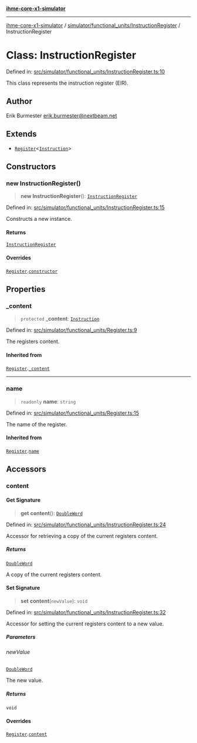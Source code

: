 [**ihme-core-x1-simulator**](../../../../README.md)

***

[ihme-core-x1-simulator](../../../../modules.md) / [simulator/functional\_units/InstructionRegister](../README.md) / InstructionRegister

# Class: InstructionRegister

Defined in: [src/simulator/functional\_units/InstructionRegister.ts:10](https://github.com/ProgrammIt/CPU-Simulator/blob/e2e026db90406d6486eead3a66922074c98b6175/src/simulator/functional_units/InstructionRegister.ts#L10)

This class represents the instruction register (EIR).

## Author

Erik Burmester <erik.burmester@nextbeam.net>

## Extends

- [`Register`](../../Register/classes/Register.md)\<[`Instruction`](../../../../binary_types/Instruction/classes/Instruction.md)\>

## Constructors

### new InstructionRegister()

> **new InstructionRegister**(): [`InstructionRegister`](InstructionRegister.md)

Defined in: [src/simulator/functional\_units/InstructionRegister.ts:15](https://github.com/ProgrammIt/CPU-Simulator/blob/e2e026db90406d6486eead3a66922074c98b6175/src/simulator/functional_units/InstructionRegister.ts#L15)

Constructs a new instance.

#### Returns

[`InstructionRegister`](InstructionRegister.md)

#### Overrides

[`Register`](../../Register/classes/Register.md).[`constructor`](../../Register/classes/Register.md#constructors)

## Properties

### \_content

> `protected` **\_content**: [`Instruction`](../../../../binary_types/Instruction/classes/Instruction.md)

Defined in: [src/simulator/functional\_units/Register.ts:9](https://github.com/ProgrammIt/CPU-Simulator/blob/e2e026db90406d6486eead3a66922074c98b6175/src/simulator/functional_units/Register.ts#L9)

The registers content.

#### Inherited from

[`Register`](../../Register/classes/Register.md).[`_content`](../../Register/classes/Register.md#_content)

***

### name

> `readonly` **name**: `string`

Defined in: [src/simulator/functional\_units/Register.ts:15](https://github.com/ProgrammIt/CPU-Simulator/blob/e2e026db90406d6486eead3a66922074c98b6175/src/simulator/functional_units/Register.ts#L15)

The name of the register.

#### Inherited from

[`Register`](../../Register/classes/Register.md).[`name`](../../Register/classes/Register.md#name-1)

## Accessors

### content

#### Get Signature

> **get** **content**(): [`DoubleWord`](../../../../binary_types/DoubleWord/classes/DoubleWord.md)

Defined in: [src/simulator/functional\_units/InstructionRegister.ts:24](https://github.com/ProgrammIt/CPU-Simulator/blob/e2e026db90406d6486eead3a66922074c98b6175/src/simulator/functional_units/InstructionRegister.ts#L24)

Accessor for retrieving a copy of the current registers content.

##### Returns

[`DoubleWord`](../../../../binary_types/DoubleWord/classes/DoubleWord.md)

A copy of the current registers content.

#### Set Signature

> **set** **content**(`newValue`): `void`

Defined in: [src/simulator/functional\_units/InstructionRegister.ts:32](https://github.com/ProgrammIt/CPU-Simulator/blob/e2e026db90406d6486eead3a66922074c98b6175/src/simulator/functional_units/InstructionRegister.ts#L32)

Accessor for setting the current registers content to a new value.

##### Parameters

###### newValue

[`DoubleWord`](../../../../binary_types/DoubleWord/classes/DoubleWord.md)

The new value.

##### Returns

`void`

#### Overrides

[`Register`](../../Register/classes/Register.md).[`content`](../../Register/classes/Register.md#content-1)
